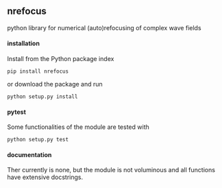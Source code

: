 ## nrefocus
python library for numerical (auto)refocusing of complex wave fields

#### installation
Install from the Python package index

    pip install nrefocus

or download the package and run

    python setup.py install

#### pytest
Some functionalities of the module are tested with

    python setup.py test
    

#### documentation
Ther currently is none, but the module is not voluminous and all functions have extensive docstrings.
